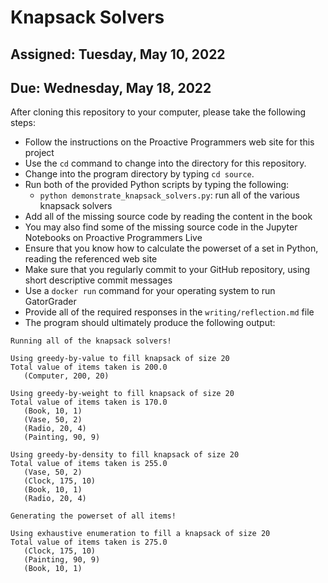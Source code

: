 # Knapsack Solvers

## Assigned: Tuesday, May 10, 2022
## Due: Wednesday, May 18, 2022

After cloning this repository to your computer, please take the following steps:

- Follow the instructions on the Proactive Programmers web site for this project
- Use the `cd` command to change into the directory for this repository.
- Change into the program directory by typing `cd source`.
- Run both of the provided Python scripts by typing the following:
  - `python demonstrate_knapsack_solvers.py`: run all of the various knapsack solvers
- Add all of the missing source code by reading the content in the book
- You may also find some of the missing source code in the Jupyter Notebooks on Proactive Programmers Live
- Ensure that you know how to calculate the powerset of a set in Python, reading the referenced web site
- Make sure that you regularly commit to your GitHub repository, using short descriptive commit messages
- Use a `docker run` command for your operating system to run GatorGrader
- Provide all of the required responses in the `writing/reflection.md` file
- The program should ultimately produce the following output:

```text
Running all of the knapsack solvers!

Using greedy-by-value to fill knapsack of size 20
Total value of items taken is 200.0
   (Computer, 200, 20)

Using greedy-by-weight to fill knapsack of size 20
Total value of items taken is 170.0
   (Book, 10, 1)
   (Vase, 50, 2)
   (Radio, 20, 4)
   (Painting, 90, 9)

Using greedy-by-density to fill knapsack of size 20
Total value of items taken is 255.0
   (Vase, 50, 2)
   (Clock, 175, 10)
   (Book, 10, 1)
   (Radio, 20, 4)

Generating the powerset of all items!

Using exhaustive enumeration to fill a knapsack of size 20
Total value of items taken is 275.0
   (Clock, 175, 10)
   (Painting, 90, 9)
   (Book, 10, 1)
```
